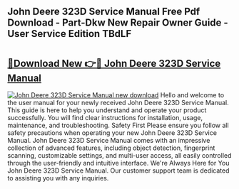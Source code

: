 ## John Deere 323D Service Manual Free Pdf Download - Part-Dkw New Repair Owner Guide - User Service Edition TBdLF

# <h2><a href="http://bc21446.oget.top/?id=John+Deere+323D+Service+Manual">🔗Download New 👉🔴 John Deere 323D Service Manual</a></h2>

[![John Deere 323D Service Manual new download](https://i.imgur.com/5g1atiW.png)](http://bc21446.oget.top/?id=John+Deere+323D+Service+Manual)
Hello and welcome to the user manual for your newly received John Deere 323D Service Manual. This guide is here to help you understand and operate your product successfully. You will find clear instructions for installation, usage, maintenance, and troubleshooting. Safety First Please ensure you follow all safety precautions when operating your new John Deere 323D Service Manual. John Deere 323D Service Manual comes with an impressive collection of advanced features, including object detection, fingerprint scanning, customizable settings, and multi-user access, all easily controlled through the user-friendly and intuitive interface. We're Always Here for You John Deere 323D Service Manual. Our customer support team is dedicated to assisting you with any inquiries.

